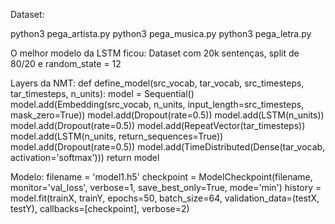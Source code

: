 Dataset:

python3 pega_artista.py <caminho para salvar>
python3 pega_musica.py <caminho onde os artistas foram salvos>
python3 pega_letra.py <caminho onde as musicas foram salvas>

O melhor modelo da LSTM ficou:
Dataset com 20k sentenças, split de 80/20 e random_state = 12

Layers da NMT:
def define_model(src_vocab, tar_vocab, src_timesteps, tar_timesteps, n_units):
	model = Sequential()
	model.add(Embedding(src_vocab, n_units, input_length=src_timesteps, mask_zero=True))
	model.add(Dropout(rate=0.5))
	model.add(LSTM(n_units))
	model.add(Dropout(rate=0.5))
	model.add(RepeatVector(tar_timesteps))
	model.add(LSTM(n_units, return_sequences=True))
	model.add(Dropout(rate=0.5))
	model.add(TimeDistributed(Dense(tar_vocab, activation='softmax')))
	return model

Modelo:
filename = 'model1.h5'
checkpoint = ModelCheckpoint(filename, monitor='val_loss', verbose=1, save_best_only=True, mode='min')
history = model.fit(trainX, trainY, epochs=50, batch_size=64, validation_data=(testX, testY), callbacks=[checkpoint], verbose=2)